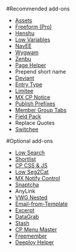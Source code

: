 #Recommended add-ons
- [Assets](https://devot-ee.com/add-ons/assets)
- [Freeform (Pro)](https://solspace.com/expressionengine/freeform)
- [Henshu](https://zenbustudio.com/software/henshu)
- [Low Variables](http://devot-ee.com/add-ons/low-variables)
- [NavEE](http://devot-ee.com/add-ons/navee)
- [Wygwam](http://devot-ee.com/add-ons/wygwam)
- [Zenbu](https://zenbustudio.com/software/zenbu)
- [Page Helper](https://devot-ee.com/add-ons/page-helper)
- Prepend short name
- [Deviant](https://devot-ee.com/add-ons/deviant)
- [Entry Type](https://devot-ee.com/add-ons/entry-type)
- [Limitee](https://devot-ee.com/add-ons/limitee)
- [MX CP Notice](https://devot-ee.com/add-ons/mx-cp-notice-ce)
- [Publish Prefixes](https://devot-ee.com/add-ons/publish-prefixes)
- [Member Group Tabs](https://devot-ee.com/add-ons/member-group-tabs)
- [Field Pack](https://devot-ee.com/add-ons/field-pack)
- Replace Quotes
- [Switchee](https://devot-ee.com/add-ons/switchee)

#Optional add-ons
- [Low Search](https://devot-ee.com/add-ons/low-search)
- [Shortlist](https://devot-ee.com/add-ons/shortlist)
- [CP CSS & JS](https://devot-ee.com/add-ons/cp-css-js)
- [Low Seg2Cat](https://devot-ee.com/add-ons/low-seg2cat)
- [MX Notify Control](https://devot-ee.com/add-ons/mx-notify-control)
- [Snaptcha](https://devot-ee.com/add-ons/snaptcha)
- AnyLink
- [VWG Nested](https://devot-ee.com/add-ons/vmg-nested)
- [Email-from-Template](https://devot-ee.com/add-ons/email-from-template)
- [Excerpt](https://devot-ee.com/add-ons/excerpt1)
- [DataGrab](https://devot-ee.com/add-ons/datagrab)
- [Stash](https://devot-ee.com/add-ons/stash)
- [CP Menu Master](https://devot-ee.com/add-ons/cp-menu-master)
- [Freemember](https://github.com/devdemon/freemember)
- [Deeploy Helper](https://www.hopstudios.com/software/deeploy_helper)
